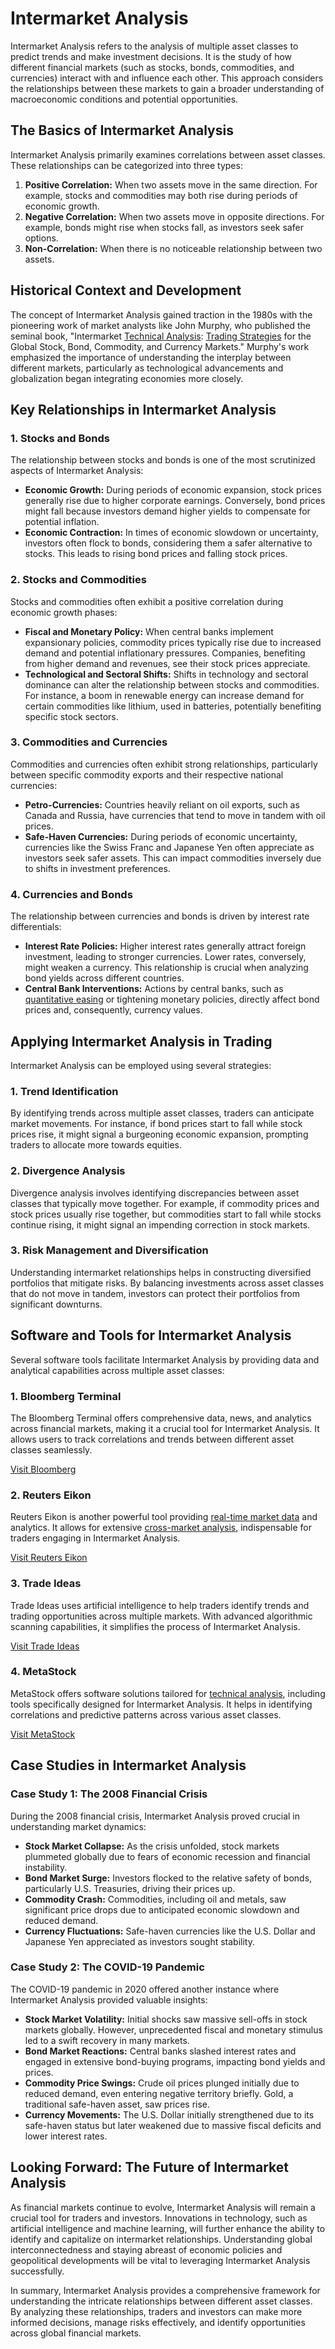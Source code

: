 # Intermarket Analysis

Intermarket Analysis refers to the analysis of multiple asset classes to predict trends and make investment decisions. It is the study of how different financial markets (such as stocks, bonds, commodities, and currencies) interact with and influence each other. This approach considers the relationships between these markets to gain a broader understanding of macroeconomic conditions and potential opportunities.

## The Basics of Intermarket Analysis

Intermarket Analysis primarily examines correlations between asset classes. These relationships can be categorized into three types:

1. **Positive Correlation:** When two assets move in the same direction. For example, stocks and commodities may both rise during periods of economic growth.
2. **Negative Correlation:** When two assets move in opposite directions. For example, bonds might rise when stocks fall, as investors seek safer options.
3. **Non-Correlation:** When there is no noticeable relationship between two assets.

## Historical Context and Development

The concept of Intermarket Analysis gained traction in the 1980s with the pioneering work of market analysts like John Murphy, who published the seminal book, "Intermarket [Technical Analysis](../t/technical_analysis.md): [Trading Strategies](../t/trading_strategies.md) for the Global Stock, Bond, Commodity, and Currency Markets." Murphy's work emphasized the importance of understanding the interplay between different markets, particularly as technological advancements and globalization began integrating economies more closely.

## Key Relationships in Intermarket Analysis

### 1. Stocks and Bonds

The relationship between stocks and bonds is one of the most scrutinized aspects of Intermarket Analysis:

- **Economic Growth:** During periods of economic expansion, stock prices generally rise due to higher corporate earnings. Conversely, bond prices might fall because investors demand higher yields to compensate for potential inflation.
- **Economic Contraction:** In times of economic slowdown or uncertainty, investors often flock to bonds, considering them a safer alternative to stocks. This leads to rising bond prices and falling stock prices.

### 2. Stocks and Commodities

Stocks and commodities often exhibit a positive correlation during economic growth phases:

- **Fiscal and Monetary Policy:** When central banks implement expansionary policies, commodity prices typically rise due to increased demand and potential inflationary pressures. Companies, benefiting from higher demand and revenues, see their stock prices appreciate.
- **Technological and Sectoral Shifts:** Shifts in technology and sectoral dominance can alter the relationship between stocks and commodities. For instance, a boom in renewable energy can increase demand for certain commodities like lithium, used in batteries, potentially benefiting specific stock sectors.

### 3. Commodities and Currencies

Commodities and currencies often exhibit strong relationships, particularly between specific commodity exports and their respective national currencies:

- **Petro-Currencies:** Countries heavily reliant on oil exports, such as Canada and Russia, have currencies that tend to move in tandem with oil prices.
- **Safe-Haven Currencies:** During periods of economic uncertainty, currencies like the Swiss Franc and Japanese Yen often appreciate as investors seek safer assets. This can impact commodities inversely due to shifts in investment preferences.

### 4. Currencies and Bonds

The relationship between currencies and bonds is driven by interest rate differentials:

- **Interest Rate Policies:** Higher interest rates generally attract foreign investment, leading to stronger currencies. Lower rates, conversely, might weaken a currency. This relationship is crucial when analyzing bond yields across different countries.
- **Central Bank Interventions:** Actions by central banks, such as [quantitative easing](../q/quantitative_easing.md) or tightening monetary policies, directly affect bond prices and, consequently, currency values.

## Applying Intermarket Analysis in Trading

Intermarket Analysis can be employed using several strategies:

### 1. Trend Identification

By identifying trends across multiple asset classes, traders can anticipate market movements. For instance, if bond prices start to fall while stock prices rise, it might signal a burgeoning economic expansion, prompting traders to allocate more towards equities.

### 2. Divergence Analysis

Divergence analysis involves identifying discrepancies between asset classes that typically move together. For example, if commodity prices and stock prices usually rise together, but commodities start to fall while stocks continue rising, it might signal an impending correction in stock markets.

### 3. Risk Management and Diversification

Understanding intermarket relationships helps in constructing diversified portfolios that mitigate risks. By balancing investments across asset classes that do not move in tandem, investors can protect their portfolios from significant downturns.

## Software and Tools for Intermarket Analysis

Several software tools facilitate Intermarket Analysis by providing data and analytical capabilities across multiple asset classes:

### 1. Bloomberg Terminal

The Bloomberg Terminal offers comprehensive data, news, and analytics across financial markets, making it a crucial tool for Intermarket Analysis. It allows users to track correlations and trends between different asset classes seamlessly.

[Visit Bloomberg](https://www.bloomberg.com/professional/solution/bloomberg-terminal/)

### 2. Reuters Eikon

Reuters Eikon is another powerful tool providing [real-time market data](../r/real-time_market_data.md) and analytics. It allows for extensive [cross-market analysis](../c/cross-market_analysis.md), indispensable for traders engaging in Intermarket Analysis.

[Visit Reuters Eikon](https://www.refinitiv.com/en/products/eikon-trading-software)

### 3. Trade Ideas

Trade Ideas uses artificial intelligence to help traders identify trends and trading opportunities across multiple markets. With advanced algorithmic scanning capabilities, it simplifies the process of Intermarket Analysis.

[Visit Trade Ideas](https://www.trade-ideas.com/)

### 4. MetaStock

MetaStock offers software solutions tailored for [technical analysis](../t/technical_analysis.md), including tools specifically designed for Intermarket Analysis. It helps in identifying correlations and predictive patterns across various asset classes.

[Visit MetaStock](https://www.metastock.com/)

## Case Studies in Intermarket Analysis

### Case Study 1: The 2008 Financial Crisis

During the 2008 financial crisis, Intermarket Analysis proved crucial in understanding market dynamics:

- **Stock Market Collapse:** As the crisis unfolded, stock markets plummeted globally due to fears of economic recession and financial instability.
- **Bond Market Surge:** Investors flocked to the relative safety of bonds, particularly U.S. Treasuries, driving their prices up.
- **Commodity Crash:** Commodities, including oil and metals, saw significant price drops due to anticipated economic slowdown and reduced demand.
- **Currency Fluctuations:** Safe-haven currencies like the U.S. Dollar and Japanese Yen appreciated as investors sought stability.

### Case Study 2: The COVID-19 Pandemic

The COVID-19 pandemic in 2020 offered another instance where Intermarket Analysis provided valuable insights:

- **Stock Market Volatility:** Initial shocks saw massive sell-offs in stock markets globally. However, unprecedented fiscal and monetary stimulus led to a swift recovery in many markets.
- **Bond Market Reactions:** Central banks slashed interest rates and engaged in extensive bond-buying programs, impacting bond yields and prices.
- **Commodity Price Swings:** Crude oil prices plunged initially due to reduced demand, even entering negative territory briefly. Gold, a traditional safe-haven asset, saw prices rise.
- **Currency Movements:** The U.S. Dollar initially strengthened due to its safe-haven status but later weakened due to massive fiscal deficits and lower interest rates.

## Looking Forward: The Future of Intermarket Analysis

As financial markets continue to evolve, Intermarket Analysis will remain a crucial tool for traders and investors. Innovations in technology, such as artificial intelligence and machine learning, will further enhance the ability to identify and capitalize on intermarket relationships. Understanding global interconnectedness and staying abreast of economic policies and geopolitical developments will be vital to leveraging Intermarket Analysis successfully.

In summary, Intermarket Analysis provides a comprehensive framework for understanding the intricate relationships between different asset classes. By analyzing these relationships, traders and investors can make more informed decisions, manage risks effectively, and identify opportunities across global financial markets.